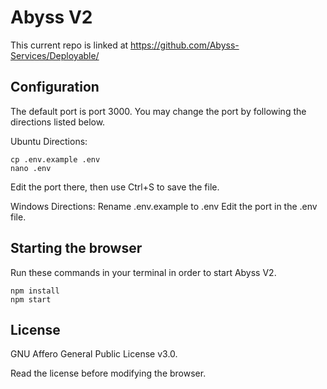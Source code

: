 # Abyss V2
This current repo is linked at https://github.com/Abyss-Services/Deployable/

## Configuration
The default port is port 3000. You may change the port by following the directions listed below.

Ubuntu Directions:
```shell
cp .env.example .env
nano .env
```
Edit the port there, then use Ctrl+S to save the file.

Windows Directions:
Rename .env.example to .env
Edit the port in the .env file.

## Starting the browser
Run these commands in your terminal in order to start Abyss V2.

```shell
npm install
npm start
```

## License

GNU Affero General Public License v3.0.

Read the license before modifying the browser.
